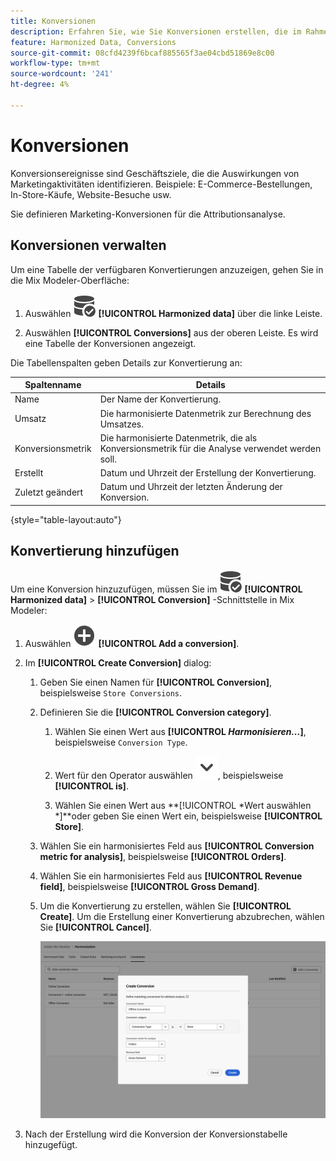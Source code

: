 ```yaml
---
title: Konversionen
description: Erfahren Sie, wie Sie Konversionen erstellen, die im Rahmen der Harmonisierung Ihrer Daten in Mix Modeler verwendet werden.
feature: Harmonized Data, Conversions
source-git-commit: 08cfd4239f6bcaf885565f3ae04cbd51869e8c00
workflow-type: tm+mt
source-wordcount: '241'
ht-degree: 4%

---
```



# Konversionen

Konversionsereignisse sind Geschäftsziele, die die Auswirkungen von Marketingaktivitäten identifizieren. Beispiele: E-Commerce-Bestellungen, In-Store-Käufe, Website-Besuche usw.

Sie definieren Marketing-Konversionen für die Attributionsanalyse.

## Konversionen verwalten

Um eine Tabelle der verfügbaren Konvertierungen anzuzeigen, gehen Sie in die Mix Modeler-Oberfläche:

1. Auswählen ![DataSearch](../assets/icons/DataCheck.svg) **[!UICONTROL Harmonized data]** über die linke Leiste.

1. Auswählen **[!UICONTROL Conversions]** aus der oberen Leiste. Es wird eine Tabelle der Konversionen angezeigt.

Die Tabellenspalten geben Details zur Konvertierung an:

| Spaltenname | Details |
| --- | ---|
| Name | Der Name der Konvertierung. |
| Umsatz | Die harmonisierte Datenmetrik zur Berechnung des Umsatzes. |
| Konversionsmetrik | Die harmonisierte Datenmetrik, die als Konversionsmetrik für die Analyse verwendet werden soll. |
| Erstellt | Datum und Uhrzeit der Erstellung der Konvertierung. |
| Zuletzt geändert | Datum und Uhrzeit der letzten Änderung der Konversion. |

{style="table-layout:auto"}

## Konvertierung hinzufügen

Um eine Konversion hinzuzufügen, müssen Sie im ![DataSearch](../assets/icons/DataCheck.svg) **[!UICONTROL Harmonized data]** > **[!UICONTROL Conversion]** -Schnittstelle in Mix Modeler:

1. Auswählen ![Hinzufügen](../assets/icons/AddCircle.svg) **[!UICONTROL Add a conversion]**.

1. Im **[!UICONTROL Create Conversion]** dialog:

   1. Geben Sie einen Namen für **[!UICONTROL Conversion]**, beispielsweise `Store Conversions`.

   1. Definieren Sie die **[!UICONTROL Conversion category]**.

      1. Wählen Sie einen Wert aus **[!UICONTROL *Harmonisieren...*]**, beispielsweise `Conversion Type`.

      1. Wert für den Operator auswählen ![Chevron](../assets/icons/ChevronDown.svg), beispielsweise **[!UICONTROL is]**.

      1. Wählen Sie einen Wert aus **[!UICONTROL *Wert auswählen *]**oder geben Sie einen Wert ein, beispielsweise **[!UICONTROL Store]**.

   1. Wählen Sie ein harmonisiertes Feld aus **[!UICONTROL Conversion metric for analysis]**, beispielsweise **[!UICONTROL Orders]**.

   1. Wählen Sie ein harmonisiertes Feld aus **[!UICONTROL Revenue field]**, beispielsweise **[!UICONTROL Gross Demand]**.

   1. Um die Konvertierung zu erstellen, wählen Sie **[!UICONTROL Create]**. Um die Erstellung einer Konvertierung abzubrechen, wählen Sie **[!UICONTROL Cancel]**.

      ![Alternativtext](../assets/create-conversion.png)

1. Nach der Erstellung wird die Konversion der Konversionstabelle hinzugefügt.
